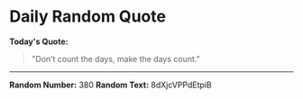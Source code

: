 # Daily Random Quote

**Today's Quote:**
> "Don’t count the days, make the days count."

---

**Random Number:** 380
**Random Text:** 8dXjcVPPdEtpiB
